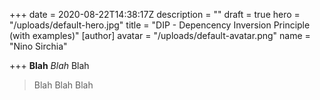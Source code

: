 +++
date = 2020-08-22T14:38:17Z
description = ""
draft = true
hero = "/uploads/default-hero.jpg"
title = "DIP - Depencency Inversion Principle (with examples)"
[author]
avatar = "/uploads/default-avatar.png"
name = "Nino Sirchia"

+++
**Blah** _Blah_ Blah

> Blah Blah Blah